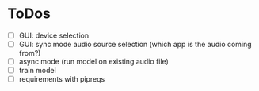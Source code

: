 # ToDos
- [ ] GUI: device selection
- [ ] GUI: sync mode audio source selection (which app is the audio coming from?)
- [ ] async mode (run model on existing audio file)
- [ ] train model
- [ ] requirements with pipreqs